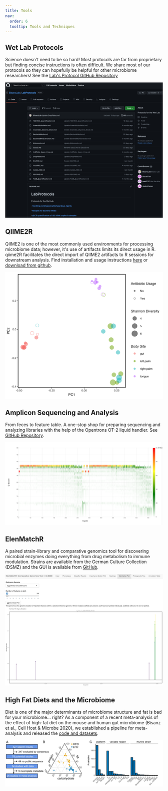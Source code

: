 ```yaml
---
title: Tools
nav:
  order: 6
  tooltip: Tools and Techniques
---
```


## Wet Lab Protocols

Science doesn't need to be so hard! Most protocols are far from proprietary but finding concise instructions is often difficult. We share most of our protocols so they can hopefully be helpful for other microbiome researchers! See the [Lab's Protocol GitHub Repository](https://github.com/bisanzlab/labprotocols)

![](images/labprotocols.png)

## QIIME2R

QIIME2 is one of the most commonly used environments for processing microbiome data; however, it's use of artifacts limits its direct usage in R. qiime2R facilitates the direct import of QIIME2 artifacts to R sessions for downstream analysis. Find installation and usage instructions [here](https://forum.qiime2.org/t/tutorial-integrating-qiime2-and-r-for-data-visualization-and-analysis-using-qiime2r/4121/16) or [download from github](https://github.com/jbisanz/qiime2R).

![](images/q2r.png)

## Amplicon Sequencing and Analysis

From feces to  feature table. A one-stop shop for preparing sequencing and analyzing libraries with the help of the Opentrons OT-2 liquid handler. See [GitHub Repository](https://github.com/bisanzlab/ampliconseq).

![](images/basespace.png)

## ElenMatchR

A paired strain-library and comparative genomics tool for discovering microbial enzymes doing everything from drug metabolism to immune modulation. Strains are available from the German Culture Collection (DSMZ) and the GUI is available from [GitHub](https://github.com/jbisanz/ElenMatchR).

![](images/manhat.png)

## High Fat Diets and the Microbiome

Diet is one of the major determinants of microbiome structure and fat is bad for your microbiome... right? As a component of a recent meta-analysis of the effect of high-fat diet on the mouse and human gut microbiome (Bisanz et al., Cell Host & Microbe 2020), we established a pipeline for meta-analysis and released the [code and datasets](href="https://jbisanz.github.io/MetaDiet/).

![](images/meta.jpeg)


